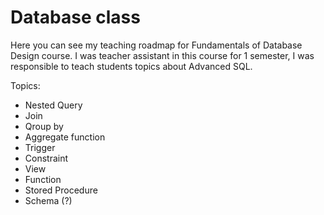 # Database class

Here you can see my teaching roadmap for Fundamentals of Database Design course. I was teacher assistant in this course for 1 semester, I was responsible to teach students topics about Advanced SQL.

Topics: 
* Nested Query
* Join 
* Qroup by 
* Aggregate function
* Trigger
* Constraint
* View
* Function
* Stored Procedure
* Schema (?)

